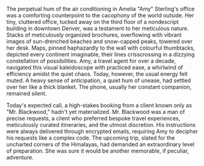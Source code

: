 The perpetual hum of the air conditioning in Amelia "Amy" Sterling's office was a comforting counterpoint to the cacophony of the world outside.  Her tiny, cluttered office, tucked away on the third floor of a nondescript building in downtown Denver, was a testament to her meticulous nature.  Stacks of meticulously organized brochures, overflowing with vibrant images of sun-drenched beaches and snow-capped peaks, towered over her desk.  Maps, pinned haphazardly to the wall with colourful thumbtacks, depicted every continent imaginable, their lines crisscrossing in a dizzying constellation of possibilities.  Amy, a travel agent for over a decade, navigated this visual kaleidoscope with practiced ease, a whirlwind of efficiency amidst the quiet chaos.  Today, however, the usual energy felt muted. A heavy sense of anticipation, a quiet hum of unease, had settled over her like a thick blanket.  The phone, usually her constant companion, remained silent.

Today's expected call, a high-stakes booking from a client known only as "Mr. Blackwood," hadn't yet materialized.  Mr. Blackwood was a man of precise requests, a client who preferred bespoke travel experiences, meticulously curated itineraries, and the utmost discretion.  His instructions were always delivered through encrypted emails, requiring Amy to decipher his requests like a complex code.  The upcoming trip, slated for the uncharted corners of the Himalayas, had demanded an extraordinary level of preparation. She was sure it would be another memorable, if peculiar, adventure.
